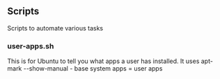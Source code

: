 ## Scripts
Scripts to automate various tasks

### user-apps.sh
This is for Ubuntu to tell you what apps a user has installed.
It uses apt-mark --show-manual - base system apps = user apps
